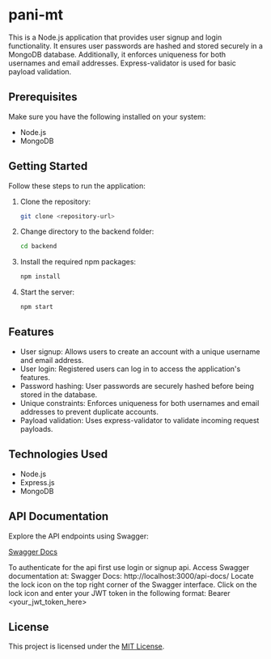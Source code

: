 # pani-mt

This is a Node.js application that provides user signup and login functionality. It ensures user passwords are hashed and stored securely in a MongoDB database. Additionally, it enforces uniqueness for both usernames and email addresses. Express-validator is used for basic payload validation.

## Prerequisites

Make sure you have the following installed on your system:

- Node.js
- MongoDB

## Getting Started

Follow these steps to run the application:

1. Clone the repository:

   ```bash
   git clone <repository-url>
   ```

2. Change directory to the backend folder:

   ```bash
   cd backend
   ```

3. Install the required npm packages:

   ```bash
   npm install
   ```

4. Start the server:

   ```bash
   npm start
   ```

## Features

- User signup: Allows users to create an account with a unique username and email address.
- User login: Registered users can log in to access the application's features.
- Password hashing: User passwords are securely hashed before being stored in the database.
- Unique constraints: Enforces uniqueness for both usernames and email addresses to prevent duplicate accounts.
- Payload validation: Uses express-validator to validate incoming request payloads.

## Technologies Used

- Node.js
- Express.js
- MongoDB

## API Documentation
Explore the API endpoints using Swagger:

[Swagger Docs](http://localhost:3000/api-docs/)

To authenticate for the api first use login or signup api.
Access Swagger documentation at: Swagger Docs: http://localhost:3000/api-docs/
Locate the lock icon on the top right corner of the Swagger interface.
Click on the lock icon and enter your JWT token in the following format:
Bearer <your_jwt_token_here>


## License

This project is licensed under the [MIT License](LICENSE).
